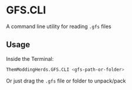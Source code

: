 # GFS.CLI

A command line utility for reading `.gfs` files

## Usage

Inside the Terminal:

```sh
ThemModdingHerds.GFS.CLI <gfs-path-or-folder>
```

Or just drag the `.gfs` file or folder to unpack/pack
